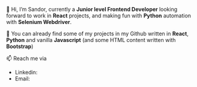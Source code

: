 👋 Hi, I’m Sandor, currently a **Junior level Frontend Developer** looking forward to work in 
**React** projects, and making fun with **Python** automation with **Selenium Webdriver**.

👀 You can already find some of my projects in my Github written in **React**, **Python** and 
vanilla **Javascript** (and some HTML content written with **Bootstrap**)
<!-- - 🌱 I’m currently learning ...
- 💞️ I’m looking to collaborate on ... -->
📫 Reach me via 
- Linkedin: 
- Email:

<!---
Sanyaur/Sanyaur is a ✨ special ✨ repository because its `README.md` (this file) appears on your GitHub profile.
You can click the Preview link to take a look at your changes.
--->
